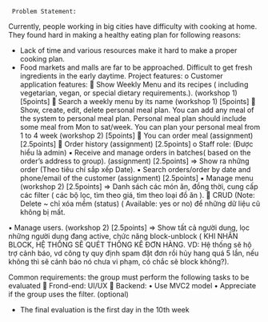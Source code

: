 	 Problem Statement: 
Currently, people working in big cities have difficulty with cooking at home. They found hard in making a healthy eating plan for following reasons:
-	Lack of time and various resources make it hard to make a proper cooking plan.
-	Food markets and malls are far to be approached. Difficult to get fresh ingredients in the early daytime.
Project features:
o	Customer application features:
	Show Weekly Menu and its recipes ( including vegetarian, vegan, or special dietary requirements.).  (workshop 1) [5points]
	Search a weekly menu by its name (workshop 1) [5points]
	Show, create, edit, delete  personal meal plan. You can add any meal of the system to personal meal plan. Personal meal plan should include some meal from Mon to sat/week. You can plan your personal meal from 1 to 4 week (workshop 2) [5points]
	You can order meal    (assignment)  [2.5points]
	Order history (assignment) [2.5points]
o	Staff  role: (Được hiểu là admin)
▪	Receive and manage orders in batches( based on the order’s address to group). (assignment) [2.5points] => Show ra những order (Theo tiêu chí sắp xếp Date).
▪	Search orders/order by date and  phone/email of the customer   (assignment) [2.5points]
▪	Manage menu (workshop 2)  [2.5points] => Danh sách các món ăn, đồng thời, cung cấp các filter ( các bộ lọc, tìm theo giá, tìm theo loại đồ ăn ).
	CRUD (Note: Delete ~ chỉ xóa mềm (status) ( Available: yes or no) để những dữ liệu cũ không bị mất.

▪	Manage users. (workshop 2) [2.5points] => Show tất cả người dung, lọc những người dung đang active, chức năng block-unblock ( KHI NHẤN BLOCK, HỆ THỐNG SẼ QUÉT THỐNG KÊ ĐƠN HÀNG. VD: Hệ thống sẽ hộ trợ cảnh báo, vd công ty quy định spam đặt đơn rồi hủy hang quá 5 lần, nếu không thì sẽ cảnh báo nó chưa vi phạm, có chắc sẽ block không?).

Common requirements: the group must perform the following tasks to be evaluated
	Frond-end: UI/UX
	Backend: 
•	Use MVC2 model 
•	Appreciate if the group uses the filter. (optional)
-	The final evaluation is the first day in the 10th week

